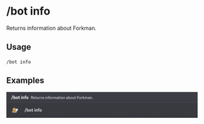 # /bot info

Returns information about Forkman.

## Usage

```
/bot info
```

## Examples

<img src="../../_media/examples/bot/info-0.png" class="rounded-corners" draggable="false">